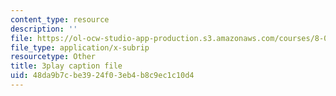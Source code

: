 ```yaml
---
content_type: resource
description: ''
file: https://ol-ocw-studio-app-production.s3.amazonaws.com/courses/8-01sc-classical-mechanics-fall-2016/48da9b7cbe3924f03eb4b8c9ec1c10d4_9yFkrh7-igc.srt
file_type: application/x-subrip
resourcetype: Other
title: 3play caption file
uid: 48da9b7c-be39-24f0-3eb4-b8c9ec1c10d4
---
```

